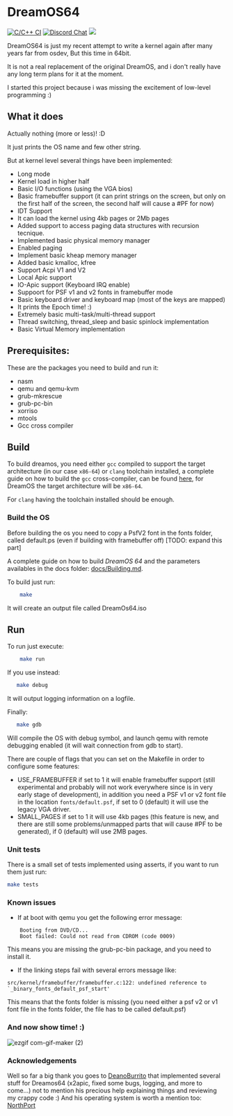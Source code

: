 # DreamOS64


[![C/C++ CI](https://github.com/dreamos82/Dreamos64/actions/workflows/c-cpp.yml/badge.svg)](https://github.com/dreamos82/Dreamos64/actions/workflows/c-cpp.yml) [![Discord Chat](https://img.shields.io/discord/578193015433330698.svg?style=flat)](https://discordapp.com/channels/578193015433330698/578193713340219392) ![](https://tokei.rs/b1/github/dreamos82/Dreamos64)

DreamOS64 is just my recent attempt to write a kernel again after many years far from osdev, 
But this time in 64bit.

It is not a real replacement of the original DreamOS, and i don't really have any long term plans for it at the moment.

I started this project because i was missing the excitement of low-level programming :) 

## What it does

Actually nothing (more or less)! :D 

It just prints the OS name and few other string. 

But at kernel level several things have been implemented:

* Long mode 
* Kernel load in higher half
* Basic I/O functions (using the VGA bios)
* Basic framebuffer support (it can print strings on the screen, but only on the first half of the screen, the second half will cause a #PF for now) 
* IDT Support
* It can load the kernel using 4kb pages or 2Mb pages
* Added support to access paging data structures with recursion tecnique. 
* Implemented basic physical memory manager
* Enabled paging
* Implement basic kheap memory manager
* Added basic kmalloc, kfree
* Support Acpi V1 and V2
* Local Apic support
* IO-Apic support (Keyboard IRQ enable)
* Suppoort for PSF v1 and v2 fonts in framebuffer mode
* Basic keyboard driver and keyboard map (most of the keys are mapped)
* It prints the Epoch time! :) 
* Extremely basic multi-task/multi-thread support
* Thread switching, thread_sleep and basic spinlock implementation
* Basic Virtual Memory implementation

## Prerequisites: 

These are the packages you need to build and run it: 

* nasm
* qemu and qemu-kvm
* grub-mkrescue
* grub-pc-bin
* xorriso
* mtools
* Gcc cross compiler

## Build

To build dreamos, you need either `gcc` compiled to support the target architecture (in our case `x86-64`) or `clang` toolchain installed, a complete guide on how to build the `gcc` cross-compiler, can be found [here](https://github.com/dreamos82/Osdev-Notes/blob/master/99_Appendices/E_Cross_Compilers.md), for DreamOS the target architecture will be `x86-64`.

For `clang` having the toolchain installed should be enough.

### Build the OS
 
Before building the os you need to copy a PsfV2 font in the fonts folder, called default.ps (even if building with framebuffer off) [TODO: expand this part]

A complete guide on how to build _DreamOS 64_ and the parameters availables in the docs folder: [docs/Building.md](docs/Building.md).

To build just run: 

```bash
    make
```

It will create an output file called DreamOs64.iso

## Run

To run just execute: 
```bash
    make run
```

If you use instead:
```bash
   make debug
```

It will output logging information on a logfile.

Finally:

```bash
   make gdb
```

Will compile the OS with debug symbol, and launch qemu with remote debugging enabled (it will wait connection from gdb to start).

There are couple of flags that you can set on the Makefile in order to configure some features: 

* USE_FRAMEBUFFER if set to 1 it will enable framebuffer support (still experimental and probably will not work everywhere since is in very early stage of development), in addition you need a PSF v1 or v2 font file in the location `fonts/default.psf`, if set to 0 (default) it will use the legacy VGA driver.
* SMALL_PAGES if set to 1 it will use 4kb pages (this feature is new, and there are still some problems/unmapped parts that will cause #PF to be generated), if 0 (default) will use 2MB pages. 

### Unit tests

There is a small set of tests implemented using asserts, if you want to run them just run: 

```bash
make tests
```

### Known issues

* If at boot with qemu you get the following error message: 

```
	Booting from DVD/CD...
	Boot failed: Could not read from CDROM (code 0009)
```
This means you are missing the grub-pc-bin package, and you need to install it. 

* If the linking steps fail with several errors message like: 

```
src/kernel/framebuffer/framebuffer.c:122: undefined reference to `_binary_fonts_default_psf_start'
```

This means that the fonts folder is missing (you need either a psf v2 or v1 font file in the fonts folder, the file has to be called default.psf)

### And now show time! :) 

![ezgif com-gif-maker (2)](https://user-images.githubusercontent.com/59960116/163857438-bb5e3ad5-47c5-40d3-9d63-a85381449425.gif)




### Acknowledgements

Well so far a big thank you goes to [DeanoBurrito](https://github.com/DeanoBurrito) that implemented several stuff for Dreamos64 (x2apic, fixed some bugs, logging, and more to come...) not to mention his precious help explaining things and reviewing my crappy code :) 
And his operating system is worth a mention too: [NorthPort](https://github.com/DeanoBurrito/northport)

